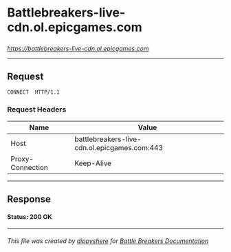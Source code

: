# Battlebreakers-live-cdn.ol.epicgames.com

#####

*https://battlebreakers-live-cdn.ol.epicgames.com*

___

## Request

```http request
CONNECT  HTTP/1.1
```





### Request Headers

| Name | Value |
|---|---|
| Host | battlebreakers-live-cdn.ol.epicgames.com:443 |
| Proxy-Connection | Keep-Alive |



___

## Response

#### Status: 200 OK







___

###### This file was created by [dippyshere](https://github.com/dippyshere) for [Battle Breakers Documentation](https://github.com/dippyshere/battle-breakers-documentation)
